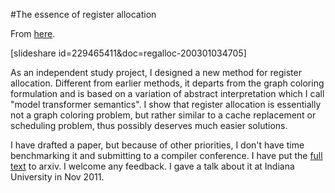 #The essence of register allocation

From [here](https://yinwang1.substack.com/p/register-allocation).

[slideshare id=229465411&doc=regalloc-200301034705]

As an independent study project, I designed a new method for register allocation. Different from earlier methods, it departs from the graph coloring formulation and is based on a variation of abstract interpretation which I call "model transformer semantics". I show that register allocation is essentially not a graph coloring problem, but rather similar to a cache replacement or scheduling problem, thus possibly deserves much easier solutions.

<span>I have drafted a paper, but because of other priorities, I don't have time benchmarking it and submitting to a compiler conference. I have put the</span> [full text](http://arxiv.org/abs/1202.5539) <span>to arxiv. I welcome any feedback. I gave a talk about it at Indiana University in Nov 2011.</span>
